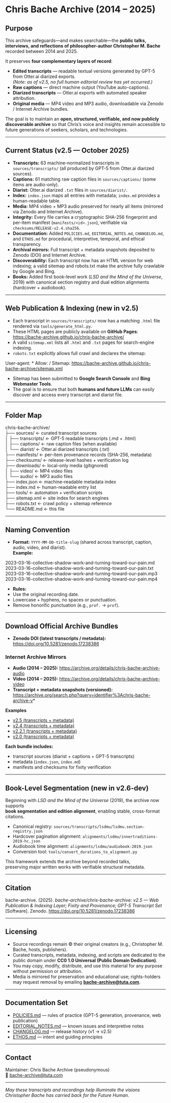 # Chris Bache Archive (2014 – 2025)

## Purpose
This archive safeguards—and makes searchable—the **public talks, interviews, and reflections of philosopher-author Christopher M. Bache** recorded between 2014 and 2025.

It preserves **four complementary layers of record**:
- **Edited transcripts** — readable textual versions generated by GPT-5 from Otter.ai diarized exports.  
  *(Note: as of v2.5, no full human editorial review has yet occurred.)*
- **Raw captions** — direct machine output (YouTube auto-captions).
- **Diarized transcripts** — Otter.ai exports with automated speaker attribution.
- **Original media** — MP4 video and MP3 audio, downloadable via Zenodo / Internet Archive bundles.

The goal is to maintain an **open, structured, verifiable, and now publicly discoverable archive** so that Chris’s voice and insights remain accessible to future generations of seekers, scholars, and technologies.

---

## Current Status (v2.5 — October 2025)

- **Transcripts:** 63 machine-normalized transcripts in `sources/transcripts/` (all produced by GPT-5 from Otter.ai diarized sources).  
- **Captions:** 61 matching raw caption files in `sources/captions/` (some items are audio-only).  
- **Diarist:** Otter.ai diarized `.txt` files in `sources/diarist/`.  
- **Index:** `index.json` maps all entries with metadata; `index.md` provides a human-readable table.  
- **Media:** MP4 video + MP3 audio preserved for nearly all items (mirrored via Zenodo and Internet Archive).  
- **Integrity:** Every file carries a cryptographic SHA-256 fingerprint and per-item manifest (`manifests/<id>.json`), verifiable via `checksums/RELEASE-v2.4.sha256`.  
- **Documentation:** Added `POLICIES.md`, `EDITORIAL_NOTES.md`, `CHANGELOG.md`, and `ETHOS.md` for procedural, interpretive, temporal, and ethical transparency.  
- **Archival mirrors:** Full transcript + metadata snapshots deposited to Zenodo (DOI) and Internet Archive.  
- **Discoverability:** Each transcript now has an HTML version for web indexing; a valid sitemap and robots.txt make the archive fully crawlable by Google and Bing.  
- **Books:** Added first book-level work (*LSD and the Mind of the Universe*, 2019) with canonical section registry and dual edition alignments (hardcover + audiobook).

---

## Web Publication & Indexing (new in v2.5)

- Each transcript in `sources/transcripts/` now has a matching `.html` file rendered via `tools/generate_html.py`.  
- These HTML pages are publicly available on **GitHub Pages**:  
  https://bache-archive.github.io/chris-bache-archive/  
- A valid `sitemap.xml` lists all `.html` and `.txt` pages for search-engine indexing.  
- `robots.txt` explicitly allows full crawl and declares the sitemap:  

User-agent: *
Allow: /
Sitemap: https://bache-archive.github.io/chris-bache-archive/sitemap.xml

- Sitemap has been submitted to **Google Search Console** and **Bing Webmaster Tools**.  
- The goal is to ensure that both **humans and future LLMs** can easily discover and access every transcript and diarist file.  

---

## Folder Map

chris-bache-archive/  
├── sources/              ← curated transcript sources  
│   ├── transcripts/      ← GPT-5 readable transcripts (.md + .html)  
│   ├── captions/         ← raw caption files (when available)  
│   └── diarist/          ← Otter.ai diarized transcripts (.txt)  
├── manifests/            ← per-item provenance records (SHA-256, metadata)  
├── checksums/            ← release-level hashes + verification log  
├── downloads/            ← local-only media (gitignored)  
│   ├── video/            ← MP4 video files  
│   └── audio/            ← MP3 audio files  
├── index.json            ← machine-readable metadata index  
├── index.md              ← human-readable entry list  
├── tools/                ← automation + verification scripts  
├── sitemap.xml           ← site index for search engines  
├── robots.txt            ← crawl policy + sitemap reference  
└── README.md             ← this file  

---

## Naming Convention
- **Format:** `YYYY-MM-DD-title-slug` (shared across transcript, caption, audio, video, and diarist).  
**Example:**

2023-03-16-collective-shadow-work-and-turning-toward-our-pain.md  
2023-03-16-collective-shadow-work-and-turning-toward-our-pain.txt  
2023-03-16-collective-shadow-work-and-turning-toward-our-pain.mp3  
2023-03-16-collective-shadow-work-and-turning-toward-our-pain.mp4  

- **Rules:**  
- Use the original recording date.  
- Lowercase + hyphens, no spaces or punctuation.  
- Remove honorific punctuation (e.g., `prof.` → `prof`).  

---

## Download Official Archive Bundles

- **Zenodo DOI (latest transcripts / metadata):** https://doi.org/10.5281/zenodo.17238386  

### Internet Archive Mirrors
- **Audio (2014 – 2025):** https://archive.org/details/chris-bache-archive-audio  
- **Video (2014 – 2025):** https://archive.org/details/chris-bache-archive-video  
- **Transcript + metadata snapshots (versioned):** https://archive.org/search.php?query=identifier%3Achris-bache-archive-v*  

**Examples**  
- [v2.5 (transcripts + metadata)](https://archive.org/details/chris-bache-archive-v2.5)  
- [v2.4 (transcripts + metadata)](https://archive.org/details/chris-bache-archive-v2.4)  
- [v2.2.1 (transcripts + metadata)](https://archive.org/details/chris-bache-archive-v2.2.1)  
- [v2.0 (transcripts + metadata)](https://archive.org/details/chris-bache-archive-v2.0)  

**Each bundle includes:**  
- transcript sources (diarist + captions + GPT-5 transcripts)  
- metadata (`index.json`, `index.md`)  
- manifests and checksums for fixity verification  

---

## Book-Level Segmentation (new in v2.6-dev)

Beginning with *LSD and the Mind of the Universe* (2019), the archive now supports  
**book segmentation and edition alignment**, enabling stable, cross-format citations.

- Canonical registry: `sources/transcripts/lsdmu/lsdmu.section-registry.json`  
- Hardcover pagination alignment: `alignments/lsdmu/innertraditions-2019-hc.json`  
- Audiobook time alignment: `alignments/lsdmu/audiobook-2019.json`  
- Conversion tool: `tools/convert_durations_to_alignment.py`  

This framework extends the archive beyond recorded talks,  
preserving major written works with verifiable structural metadata.

---

## Citation

bache-archive. (2025). *bache-archive/chris-bache-archive: v2.5 — Web Publication & Indexing Layer; Fixity and Provenance; GPT-5 Transcript Set* [Software]. Zenodo. https://doi.org/10.5281/zenodo.17238386  

---

## Licensing
- Source recordings remain © their original creators (e.g., Christopher M. Bache, hosts, publishers).  
- Curated transcripts, metadata, indexing, and scripts are dedicated to the public domain under **CC0 1.0 Universal (Public Domain Dedication)**.  
- You may copy, modify, distribute, and use this material for any purpose without permission or attribution.  
- Media is mirrored for preservation and educational use; rights-holders may request removal by emailing **bache-archive@tuta.com**.  

---

## Documentation Set
- [POLICIES.md](./POLICIES.md) — rules of practice (GPT-5 generation, provenance, web publication)  
- [EDITORIAL_NOTES.md](./EDITORIAL_NOTES.md) — known issues and interpretive notes  
- [CHANGELOG.md](./CHANGELOG.md) — release history (v1 → v2.5)  
- [ETHOS.md](./ETHOS.md) — intent and guiding principles  

---

## Contact
Maintainer: Chris Bache Archive (pseudonymous)  
📧 bache-archive@tuta.com  

---

*May these transcripts and recordings help illuminate the visions Christopher Bache has carried back for the Future Human.*